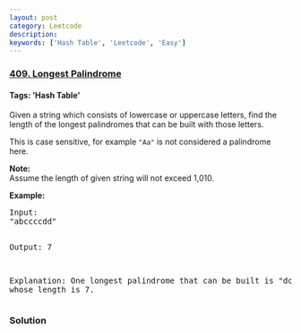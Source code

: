 ```yaml
---
layout: post
category: Leetcode
description: 
keywords: ['Hash Table', 'Leetcode', 'Easy']
---
```

### [409. Longest Palindrome](https://leetcode.com/problems/longest-palindrome)

#### Tags: 'Hash Table'

<div class="content__u3I1 question-content__JfgR"><div><p>Given a string which consists of lowercase or uppercase letters, find the length of the longest palindromes that can be built with those letters.</p>
<p>This is case sensitive, for example <code>"Aa"</code> is not considered a palindrome here.</p>
<p><b>Note:</b><br/>
Assume the length of given string will not exceed 1,010.
</p>
<p><b>Example: </b>
</p><pre>Input:
"abccccdd"

Output:
7

Explanation:
One longest palindrome that can be built is "dccaccd", whose length is 7.
</pre>
<p></p></div></div>

### Solution
